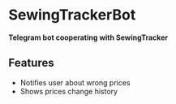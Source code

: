 # SewingTrackerBot
**Telegram bot cooperating with SewingTracker**

## Features
- Notifies user about wrong prices
- Shows prices change history
